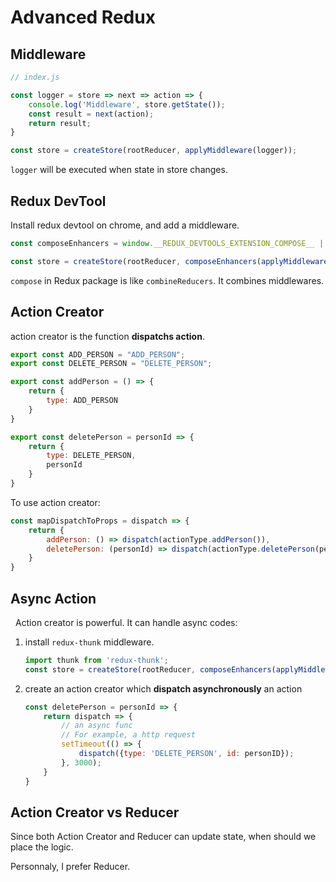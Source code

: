 # Advanced Redux

## Middleware

```javascript
// index.js

const logger = store => next => action => {
    console.log('Middleware', store.getState());
    const result = next(action);
    return result;
}

const store = createStore(rootReducer, applyMiddleware(logger));
```

`logger` will be executed when state in store changes.

## Redux DevTool

Install redux devtool on chrome, and add a middleware.

```javascript
const composeEnhancers = window.__REDUX_DEVTOOLS_EXTENSION_COMPOSE__ || compose;

const store = createStore(rootReducer, composeEnhancers(applyMiddleware(logger)));
```

`compose` in Redux package is like `combineReducers`. It combines middlewares.

## Action Creator

action creator is the function **dispatchs action**.

```javascript
export const ADD_PERSON = "ADD_PERSON";
export const DELETE_PERSON = "DELETE_PERSON";

export const addPerson = () => {
    return {
        type: ADD_PERSON
    }
}

export const deletePerson = personId => {
    return {
        type: DELETE_PERSON,
        personId
    }
}
```

To use action creator:

```javascript
const mapDispatchToProps = dispatch => {
    return {
        addPerson: () => dispatch(actionType.addPerson()),
        deletePerson: (personId) => dispatch(actionType.deletePerson(personId)), 
    }
}
```

## Async Action
 
Action creator is powerful. It can handle async codes:

1. install `redux-thunk` middleware.

    ```javascript
    import thunk from 'redux-thunk';
    const store = createStore(rootReducer, composeEnhancers(applyMiddleware(logger, thunk)));
    ```

2. create an action creator which **dispatch asynchronously** an action

    ```javascript
    const deletePerson = personId => {
        return dispatch => {
            // an async func
            // For example, a http request
            setTimeout(() => {
                dispatch({type: 'DELETE_PERSON', id: personID});
            }, 3000);
        }
    }
    ```

## Action Creator vs Reducer

Since both Action Creator and Reducer can update state, when should we place the logic.

Personnaly, I prefer Reducer.
